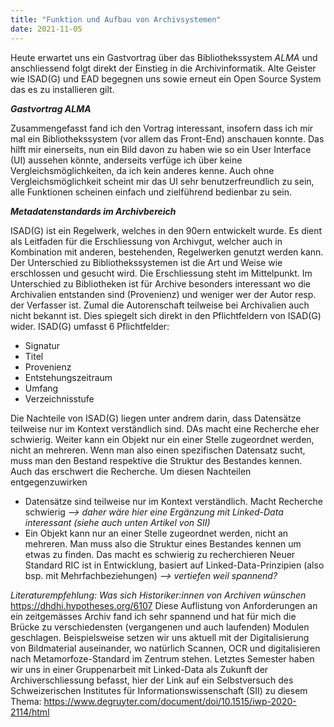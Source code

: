 ```yaml
---
title: "Funktion und Aufbau von Archivsystemen"
date: 2021-11-05
---
```


Heute erwartet uns ein Gastvortrag über das Bibliothekssystem *ALMA* und anschliessend folgt direkt der Einstieg in die Archivinformatik. Alte Geister wie ISAD(G) und EAD begegnen uns sowie erneut ein Open Source System das es zu installieren gilt.

***Gastvortrag ALMA***

Zusammengefasst fand ich den Vortrag interessant, insofern dass ich mir mal ein Bibliothekssystem (vor allem das Front-End) anschauen konnte. Das hilft mir einerseits, nun ein Bild davon zu haben wie so ein User Interface (UI) aussehen könnte, anderseits verfüge ich über keine Vergleichsmöglichkeiten, da ich kein anderes kenne. Auch ohne Vergleichsmöglichkeit scheint mir das UI sehr benutzerfreundlich zu sein, alle Funktionen scheinen einfach und zielführend bedienbar zu sein. 

***Metadatenstandards im Archivbereich***

ISAD(G) ist ein Regelwerk, welches in den 90ern entwickelt wurde. Es dient als Leitfaden für die Erschliessung von Archivgut, welcher auch in Kombination mit anderen, bestehenden, Regelwerken genutzt werden kann. Der Unterschied zu Bibliothekssystemen ist die Art und Weise wie erschlossen und gesucht wird. Die Erschliessung steht im Mittelpunkt. Im Unterschied zu Bibliotheken ist für Archive besonders interessant wo die Archivalien entstanden sind (Provenienz) und weniger wer der Autor resp. der Verfasser ist. Zumal die Autorenschaft teilweise bei Archivalien auch nicht bekannt ist. Dies spiegelt sich direkt in den Pflichtfeldern von ISAD(G) wider. ISAD(G) umfasst 6 Pflichtfelder:

  - Signatur
  - Titel
  - Provenienz
  - Entstehungszeitraum
  - Umfang
  - Verzeichnisstufe

Die Nachteile von ISAD(G) liegen unter andrem darin, dass Datensätze teilweise nur im Kontext verständlich sind. DAs macht eine Recherche eher schwierig. Weiter kann ein Objekt nur ein einer Stelle zugeordnet werden, nicht an mehreren. Wenn man also einen spezifischen Datensatz sucht, muss man den Bestand  respektive die Struktur des Bestandes kennen. Auch das erschwert die Recherche. Um diesen Nachteilen entgegenzuwirken 
- Datensätze sind teilweise nur im Kontext verständlich. Macht Recherche schwierig *--> daher wäre hier eine Ergänzung mit Linked-Data interessant (siehe auch unten Artikel von SII)*
- Ein Objekt kann nur an einer Stelle zugeordnet werden, nicht an mehreren. Man muss also die Struktur eines Bestandes kennen um etwas zu finden. Das macht es schwierig zu recherchieren
Neuer Standard RIC ist in Entwicklung, basiert auf Linked-Data-Prinzipien (also bsp. mit Mehrfachbeziehungen) *--> vertiefen weil spannend?*

*Literaturempfehlung: Was sich Historiker:innen von Archiven wünschen*
https://dhdhi.hypotheses.org/6107 
Diese Auflistung von Anforderungen an ein zeitgemässes Archiv fand ich sehr spannend und hat für mich die Brücke zu verschiedensten (vergangenen und auch laufenden) Modulen geschlagen. Beispielsweise setzen wir uns aktuell mit der Digitalisierung von Bildmaterial auseinander, wo natürlich Scannen, OCR und digitalisieren nach Metamorfoze-Standard im Zentrum stehen. Letztes Semester haben wir uns in einer Gruppenarbeit mit Linked-Data als Zukunft der Archiverschliessung befasst, hier der Link auf ein Selbstversuch des Schweizerischen Institutes für Informationswissenschaft (SII) zu diesem Thema: https://www.degruyter.com/document/doi/10.1515/iwp-2020-2114/html





